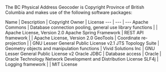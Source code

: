 The BC Physical Address Geocoder is Copyright Province of British Columbia and makes use of the following software packages:

Name | Description | Copyright Owner | License
--- | --- | ---
Apache Commons | Database connection pooling, general use library functions |	| Apache License, Version 2.0
Apache Spring Framework | REST API framework | | Apache License, Version 2.0
GeoTools	| Coordinate re-projection | |	GNU Lesser General Public License v2.1
JTS Topology Suite | Geometry objects and manipulation functions | Vivid Solutions Inc |	GNU Lesser General Public License v2
Oracle JDBC |	Database access | Oracle | Oracle Technology Network Development and Distribution License
SLF4j |	Logging framework |	 | MIT License

